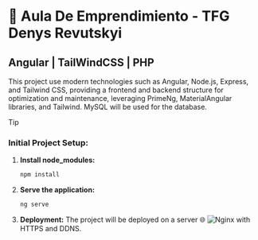 # 🚀 Aula De Emprendimiento - TFG Denys Revutskyi
## Angular | TailWindCSS | PHP

This project use modern technologies such as Angular, Node.js, Express, and Tailwind CSS, providing a frontend and backend structure for optimization and maintenance, leveraging PrimeNg, MaterialAngular libraries, and Tailwind. MySQL will be used for the database.

> [!TIP]
>### Initial Project Setup:
1. **Install node_modules:**
    ```bash
    npm install
    ```

2. **Serve the application:**
    ```bash
    ng serve
    ```

3. **Deployment:**
    The project will be deployed on a server 🌐 ![Nginx](https://img.shields.io/badge/Nginx-Server-green) with HTTPS and DDNS.
